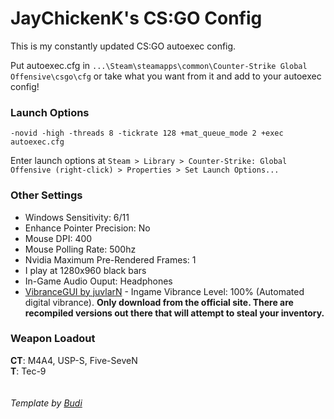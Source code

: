 # JayChickenK's CS:GO Config

This is my constantly updated CS:GO autoexec config.

Put autoexec.cfg in `...\Steam\steamapps\common\Counter-Strike Global Offensive\csgo\cfg` or take what you want from it and add to your autoexec config!

### Launch Options
```
-novid -high -threads 8 -tickrate 128 +mat_queue_mode 2 +exec autoexec.cfg
```
Enter launch options at `Steam > Library > Counter-Strike: Global Offensive (right-click) > Properties > Set Launch Options...`

### Other Settings
+ Windows Sensitivity: 6/11  
+ Enhance Pointer Precision: No  
+ Mouse DPI: 400 
+ Mouse Polling Rate: 500hz  
+ Nvidia Maximum Pre-Rendered Frames: 1  
+ I play at 1280x960 black bars
+ In-Game Audio Ouput: Headphones  
+ [VibranceGUI by juvlarN](http://vibrancegui.com/) - Ingame Vibrance Level: 100% (Automated digital vibrance). **Only download from the official site. There are recompiled versions out there that will attempt to steal your inventory.** 

### Weapon Loadout

**CT**: M4A4, USP-S, Five-SeveN <br>
**T**: Tec-9
<br>
<br>
<br>
*Template by [Budi](https://gist.github.com/nickbudi/3916475)*
